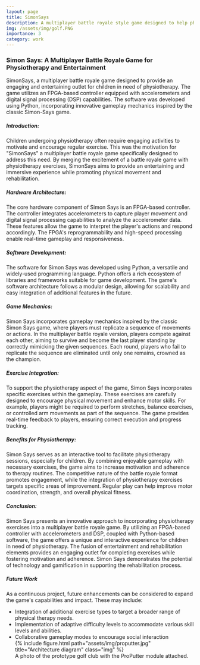 ```yaml
---
layout: page
title: SimonSays
description: A multiplayer battle royale style game designed to help physiotherapy become more entertaining for children.
img: /assets/img/golf.PNG
importance: 3
category: work
---
```

<h3><b>Simon Says: A Multiplayer Battle Royale Game for Physiotherapy and Entertainment</b></h3>
<p>SimonSays, a multiplayer battle royale game designed to provide an engaging and entertaining outlet for children in need of physiotherapy. The game utilizes an FPGA-based controller equipped with accelerometers and digital signal processing (DSP) capabilities. The software was developed using Python, incorporating innovative gameplay mechanics inspired by the classic Simon-Says game. </p>

<h5><b>Introduction:</b></h5>
<p>Children undergoing physiotherapy often require engaging activities to motivate and encourage regular exercise. This was the motivation for "SimonSays" a multiplayer battle royale game specifically designed to address this need. By merging the excitement of a battle royale game with physiotherapy exercises, SimonSays aims to provide an entertaining and immersive experience while promoting physical movement and rehabilitation.</p>

<h5><b>Hardware Architecture:</b></h5>
<p>The core hardware component of Simon Says is an FPGA-based controller. The controller integrates accelerometers to capture player movement and digital signal processing capabilities to analyze the accelerometer data. These features allow the game to interpret the player's actions and respond accordingly. The FPGA's reprogrammability and high-speed processing enable real-time gameplay and responsiveness.</p>

<h5><b>Software Development:</b></h5>
<p>The software for Simon Says was developed using Python, a versatile and widely-used programming language. Python offers a rich ecosystem of libraries and frameworks suitable for game development. The game's software architecture follows a modular design, allowing for scalability and easy integration of additional features in the future.</p>

<h5><b>Game Mechanics:</b></h5>
<p>Simon Says incorporates gameplay mechanics inspired by the classic Simon Says game, where players must replicate a sequence of movements or actions. In the multiplayer battle royale version, players compete against each other, aiming to survive and become the last player standing by correctly mimicking the given sequences. Each round, players who fail to replicate the sequence are eliminated until only one remains, crowned as the champion.</p>

<h5><b>Exercise Integration:</b></h5>
<p>To support the physiotherapy aspect of the game, Simon Says incorporates specific exercises within the gameplay. These exercises are carefully designed to encourage physical movement and enhance motor skills. For example, players might be required to perform stretches, balance exercises, or controlled arm movements as part of the sequence. The game provides real-time feedback to players, ensuring correct execution and progress tracking.</p>

<h5><b>Benefits for Physiotherapy:</b></h5>
<p>Simon Says serves as an interactive tool to facilitate physiotherapy sessions, especially for children. By combining enjoyable gameplay with necessary exercises, the game aims to increase motivation and adherence to therapy routines. The competitive nature of the battle royale format promotes engagement, while the integration of physiotherapy exercises targets specific areas of improvement. Regular play can help improve motor coordination, strength, and overall physical fitness.</p>

<h5><b>Conclusion:</b></h5>
<p>Simon Says presents an innovative approach to incorporating physiotherapy exercises into a multiplayer battle royale game. By utilizing an FPGA-based controller with accelerometers and DSP, coupled with Python-based software, the game offers a unique and interactive experience for children in need of physiotherapy. The fusion of entertainment and rehabilitation elements provides an engaging outlet for completing exercises while fostering motivation and adherence. Simon Says demonstrates the potential of technology and gamification in supporting the rehabilitation process.</p>

<h5><b>Future Work</b></h5>
<p>As a continuous project, future enhancements can be considered to expand the game's capabilities and impact. These may include:</p>

<ul> <li>Integration of additional exercise types to target a broader range of physical therapy needs.</li>
<li>Implementation of adaptive difficulty levels to accommodate various skill levels and abilities.</li>
<li>Collaborative gameplay modes to encourage social interaction</li>
<div class="row">
    <div class="col-sm mt-3 mt-md-0">
        {% include figure.html path="assets/img/proputter.jpg" title="Architecture diagram" class="img" %}
    </div>
</div>
<div class="caption">
    A photo of the prototype golf club with the ProPutter module attached.
</div>
